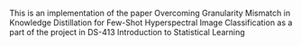 This is an implementation of the paper Overcoming Granularity Mismatch in Knowledge
Distillation for Few-Shot Hyperspectral Image
Classification as a part of the project in DS-413 Introduction to Statistical Learning
